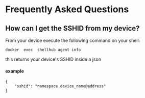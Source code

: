 Frequently Asked Questions
==========================
How can I get the SSHID from my device?
--------------------------------------
From your device execute the following command on your shell:

`docker  exec  shellhub agent info`

this returns your device's  SSHID inside a json
#### example
```
{
    "sshid": "namespace.device_name@address"
}
```

